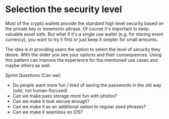 # Selection the security level

Most of the crypto wallets provide the standard high level security based on the private key or mnemonic phrase. Of course it's important to keep valuable asset safe. But what if it's a single use wallet \(e.g. for storing event currency\), you want to try it first or just keep it simpler for small amounts.

The idea is in providing users the option to select the level of security they desire. With the slider you see your options and their consequences. Using this pattern can improve the experience for the mentioned use cases and maybe others as well.

Sprint Questions \(Can we\):

* Do people want more fun / tired of saving the passwords in the old way \(odd, not human-focused\)
* Can we make pass storage more fun with photos?
* Can we make it look secure enough?
* Can we make it as an additional option to regular seed phrases?
* Can we make it seamless on iOS?



